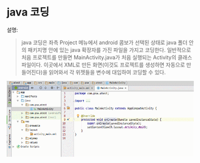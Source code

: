 # java 코딩
설명: 
> java 코딩은 좌측 Project 메뉴에서 android 콤보가 선택된 상태로 java 폴더 안의 패키지명 안에 있는 java 확장자를 가진 파일을 가지고 코딩한다. 일반적으로 처음 프로젝트를 만들면 MainActivity.java가 처음 실행되는 Activity의 클래스 파일이다. 이곳에서 XML로 만든 화면(이것도 프로젝트를 생성하면 자동으로 만들어진다)을 읽어와서 각 위젯들을 변수에 대입하여 코딩할 수 있다.   

![](/images/image53.gif)
